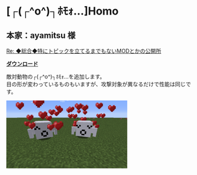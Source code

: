 # [┌(┌^o^)┐ﾎﾓｫ…]Homo
## 本家：ayamitsu 様
[Re: ◆総合◆特にトピックを立てるまでもないMODとかの公開所](http://forum.minecraftuser.jp/viewtopic.php?f=13&t=1758&start=120#p36532)

[**ダウンロード**](https://github.com/eyeq/mod-1.11.2-Homo/releases/download/1.0/1.11.2-Homo-1.0.jar)

敵対動物の┌(┌^o^)┐ﾎﾓｫ…を追加します。  
目の形が変わっているものもいますが、攻撃対象が異なるだけで性能は同じです。  

<img src="https://github.com/eyeq/mod-1.11.2-Homo/blob/master/screenshots/HomoLes.png" width="320px">  
